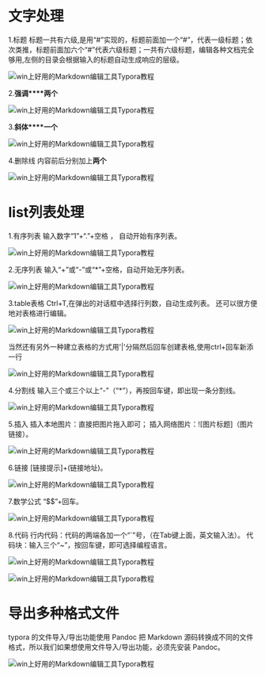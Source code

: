 # **文字处理**

1.标题 标题一共有六级,是用“#”实现的，标题前面加一个“#”，代表一级标题；依次类推，标题前面加六个“#”代表六级标题；一共有六级标题，编辑各种文档完全够用,左侧的目录会根据输入的标题自动生成响应的层级。

![win上好用的Markdown编辑工具Typora教程](https://www.typora.net/wp-content/uploads/2019/10/20191024150147-82804.gif)

2.**强调****两个**

![win上好用的Markdown编辑工具Typora教程](https://www.typora.net/wp-content/uploads/2019/10/20191024150148-9b57a.gif)

3.**斜体****一个**

![win上好用的Markdown编辑工具Typora教程](https://www.typora.net/wp-content/uploads/2019/10/20191024150148-20d37.gif)

4.删除线 内容前后分别加上**两个**

![win上好用的Markdown编辑工具Typora教程](https://www.typora.net/wp-content/uploads/2019/10/20191024150149-3aed3.gif)

# list列表处理

1.有序列表 输入数字“1”+“.”+空格 ， 自动开始有序列表。

![win上好用的Markdown编辑工具Typora教程](https://www.typora.net/wp-content/uploads/2019/10/20191024150150-27a92.gif)

2.无序列表 输入“+”或“-”或“*”+空格，自动开始无序列表。

![win上好用的Markdown编辑工具Typora教程](https://www.typora.net/wp-content/uploads/2019/10/20191024150150-de191.gif)

3.table表格 Ctrl+T,在弹出的对话框中选择行列数，自动生成列表。 还可以很方便地对表格进行编辑。

![win上好用的Markdown编辑工具Typora教程](https://www.typora.net/wp-content/uploads/2019/10/20191024150151-beafb.gif)

当然还有另外一种建立表格的方式用'|'分隔然后回车创建表格,使用ctrl+回车新添一行

![win上好用的Markdown编辑工具Typora教程](https://www.typora.net/wp-content/uploads/2019/10/20191024150152-8fe54.gif)

4.分割线 输入三个或三个以上“-”（“*”），再按回车键，即出现一条分割线。

![win上好用的Markdown编辑工具Typora教程](https://www.typora.net/wp-content/uploads/2019/10/20191024150153-b207d.gif)

5.插入 插入本地图片：直接把图片拖入即可； 插入网络图片：![图片标题]（图片链接）。

![win上好用的Markdown编辑工具Typora教程](https://www.typora.net/wp-content/uploads/2019/10/20191024150153-3a19e.gif)

6.链接 [链接提示]+(链接地址)。

![win上好用的Markdown编辑工具Typora教程](https://www.typora.net/wp-content/uploads/2019/10/20191024150155-b1d2d.gif)

7.数学公式 “$$”+回车。

![win上好用的Markdown编辑工具Typora教程](https://www.typora.net/wp-content/uploads/2019/10/20191024150156-5068f.gif)

8.代码 行内代码：代码的两端各加一个“`”号，（在Tab键上面，英文输入法）。 代码块：输入三个“~”，按回车键，即可选择编程语言。

![win上好用的Markdown编辑工具Typora教程](https://www.typora.net/wp-content/uploads/2019/10/20191024150156-28824.gif)

![win上好用的Markdown编辑工具Typora教程](https://www.typora.net/wp-content/uploads/2019/10/20191024150157-a4ffa.gif)

# 导出多种格式文件

typora 的文件导入/导出功能使用 Pandoc 把 Markdown 源码转换成不同的文件格式，所以我们如果想使用文件导入/导出功能，必须先安装 Pandoc。

![win上好用的Markdown编辑工具Typora教程](https://www.typora.net/wp-content/uploads/2019/10/20191024150158-4721a.gif)